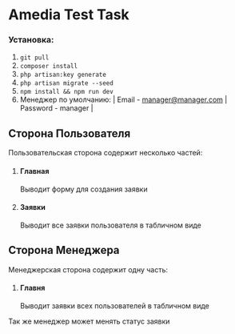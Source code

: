 # **Amedia Test Task**

### Установка:
1) `git pull`
2) `composer install`
3) `php artisan:key generate`
4) `php artisan migrate --seed`
5) `npm install && npm run dev`
6) Менеджер по умолчанию: | Email - manager@manager.com | Password - manager |


## **Сторона Пользователя**
Пользовательская сторона содержит несколько частей:
1) #### Главная
   Выводит форму для создания заявки
2) #### Заявки
   Выводит все заявки пользователя в табличном виде

## **Сторона Менеджера**
Менеджерская сторона содержит одну часть:
1) #### Главня
    Выводит заявки всех пользователей в табличном виде

Так же менеджер может менять статус заявки
